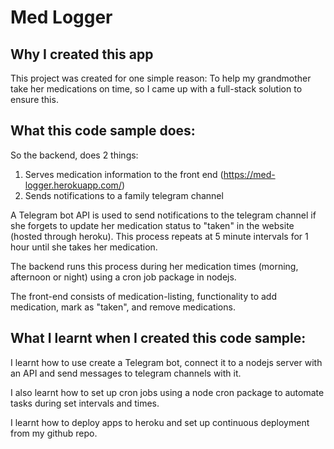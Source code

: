 # Med Logger

## Why I created this app

This project was created for one simple reason: To help my grandmother take her medications on time, so I came up with a full-stack solution to ensure this.

## What this code sample does:
So the backend, does 2 things:
1. Serves medication information to the front end (https://med-logger.herokuapp.com/)
2. Sends notifications to a family telegram channel

A Telegram bot API is used to send notifications to the telegram channel if she forgets to update her medication status to "taken" in the website (hosted through heroku). This process repeats at 5 minute intervals for 1 hour until she takes her medication.

The backend runs this process during her medication times (morning, afternoon or night) using a cron job package in nodejs.

The front-end consists of medication-listing, functionality to add medication, mark as "taken", and remove medications.



## What I learnt when I created this code sample:

I learnt how to use create a Telegram bot, connect it to a nodejs server with an API and send messages to telegram channels with it.

I also learnt how to set up cron jobs using a node cron package to automate tasks during set intervals and times.

I learnt how to deploy apps to heroku and set up continuous deployment from my github repo.
